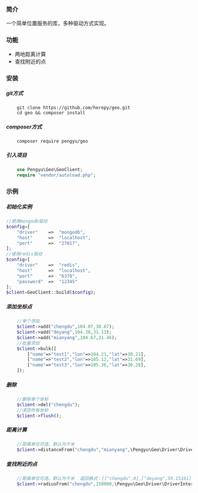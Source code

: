 ### 简介
一个简单位置服务的库，多种驱动方式实现。

### 功能
* 两地距离计算
* 查找附近的点

### 安装
##### git方式
```shell
    git clone https://github.com/herepy/geo.git
    cd geo && composer install
```
##### composer方式
```shell
    composer require pengyu/geo
```
##### 引入项目
```php
    use Pengyu\Geo\GeoClient;
    require "vendor/autoload.php";
```

### 示例
##### 初始化实例
```php
//使用mongodb驱动
$config=[
    "driver"    =>  "mongodb",
    "host"      =>  "localhost",
    "port"      =>  "27017",
];
//使用redis驱动
$config=[
    "driver"    =>  "redis",
    "host"      =>  "localhost",
    "port"      =>  "6379",
    "password"  =>  "12345"
];
$client=GeoClient::build($config);
```
##### 添加坐标点
```php
    //单个添加
    $client->add("chengdu",104.07,30.67);
    $client->add("deyang",104.38,31.13);
    $client->add("mianyang",104.67,31.46);
    //批量添加
    $client->bulk([
        ["name"=>"test1","lon"=>104.21,"lat"=>30.21],
        ["name"=>"test2","lon"=>105.12,"lat"=>31.69],
        ["name"=>"test3","lon"=>105.36,"lat"=>30.28],
    ]);
```
##### 删除
```php
    //删除单个坐标
    $client->del("chengdu");
    //清空所有坐标
    $client->flush();
```
##### 距离计算
```php
    //距离单位可选，默认为千米
    $client->distanceFrom("chengdu","mianyang",\Pengyu\Geo\Driver\DriverInterface::GEO_UNIT_KM)
```
##### 查找附近的点
```php
    //距离单位可选，默认为千米  返回格式：[["chengdu",0],["deyang",59.15161],["mianyang",104.9137]]
    $client->radiusFrom("chengdu",150000,\Pengyu\Geo\Driver\DriverInterface::GEO_UNIT_M);
```
